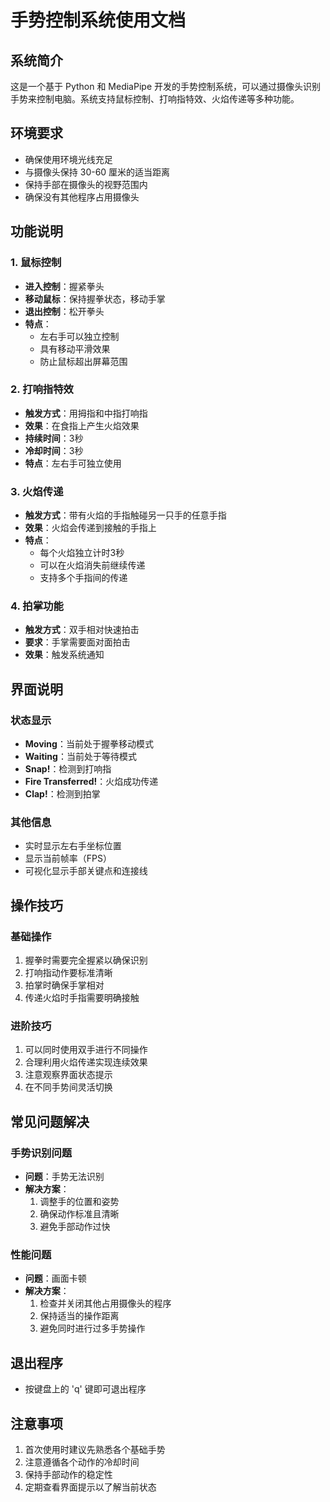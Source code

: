 # 手势控制系统使用文档

## 系统简介
这是一个基于 Python 和 MediaPipe 开发的手势控制系统，可以通过摄像头识别手势来控制电脑。系统支持鼠标控制、打响指特效、火焰传递等多种功能。

## 环境要求
- 确保使用环境光线充足
- 与摄像头保持 30-60 厘米的适当距离
- 保持手部在摄像头的视野范围内
- 确保没有其他程序占用摄像头

## 功能说明

### 1. 鼠标控制
- **进入控制**：握紧拳头
- **移动鼠标**：保持握拳状态，移动手掌
- **退出控制**：松开拳头
- **特点**：
  - 左右手可以独立控制
  - 具有移动平滑效果
  - 防止鼠标超出屏幕范围

### 2. 打响指特效
- **触发方式**：用拇指和中指打响指
- **效果**：在食指上产生火焰效果
- **持续时间**：3秒
- **冷却时间**：3秒
- **特点**：左右手可独立使用

### 3. 火焰传递
- **触发方式**：带有火焰的手指触碰另一只手的任意手指
- **效果**：火焰会传递到接触的手指上
- **特点**：
  - 每个火焰独立计时3秒
  - 可以在火焰消失前继续传递
  - 支持多个手指间的传递

### 4. 拍掌功能
- **触发方式**：双手相对快速拍击
- **要求**：手掌需要面对面拍击
- **效果**：触发系统通知

## 界面说明

### 状态显示
- **Moving**：当前处于握拳移动模式
- **Waiting**：当前处于等待模式
- **Snap!**：检测到打响指
- **Fire Transferred!**：火焰成功传递
- **Clap!**：检测到拍掌

### 其他信息
- 实时显示左右手坐标位置
- 显示当前帧率（FPS）
- 可视化显示手部关键点和连接线

## 操作技巧

### 基础操作
1. 握拳时需要完全握紧以确保识别
2. 打响指动作要标准清晰
3. 拍掌时确保手掌相对
4. 传递火焰时手指需要明确接触

### 进阶技巧
1. 可以同时使用双手进行不同操作
2. 合理利用火焰传递实现连续效果
3. 注意观察界面状态提示
4. 在不同手势间灵活切换

## 常见问题解决

### 手势识别问题
- **问题**：手势无法识别
- **解决方案**：
  1. 调整手的位置和姿势
  2. 确保动作标准且清晰
  3. 避免手部动作过快

### 性能问题
- **问题**：画面卡顿
- **解决方案**：
  1. 检查并关闭其他占用摄像头的程序
  2. 保持适当的操作距离
  3. 避免同时进行过多手势操作

## 退出程序
- 按键盘上的 'q' 键即可退出程序

## 注意事项
1. 首次使用时建议先熟悉各个基础手势
2. 注意遵循各个动作的冷却时间
3. 保持手部动作的稳定性
4. 定期查看界面提示以了解当前状态 